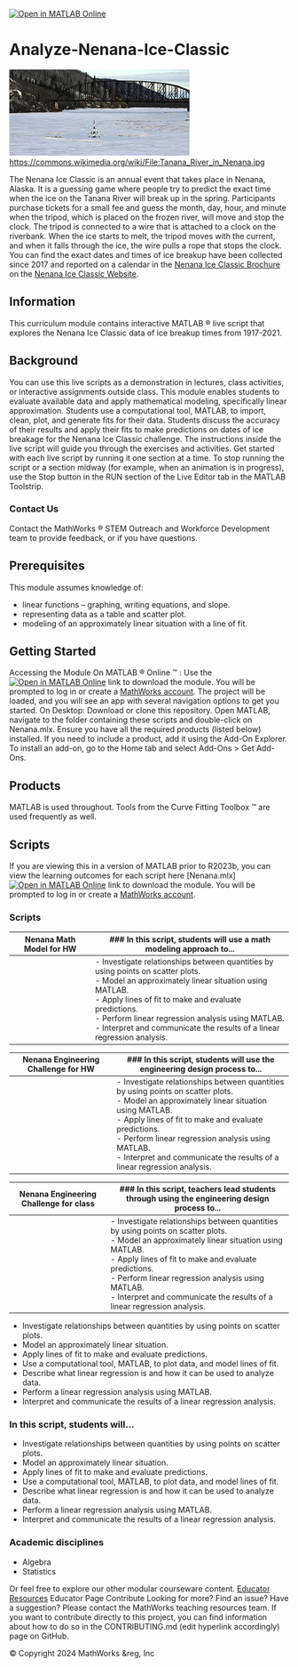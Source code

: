 [![Open in MATLAB Online](https://www.mathworks.com/images/responsive/global/open-in-matlab-online.svg)](https://matlab.mathworks.com/open/github/v1?repo=mathworks/Analyze-Nenana-Ice-Classic)

# **Analyze-Nenana-Ice-Classic**<br>

![nenana](/Nenana.jpg)<br>
https://commons.wikimedia.org/wiki/File:Tanana_River_in_Nenana.jpg

The Nenana Ice Classic is an annual event that takes place in Nenana, Alaska. It is a guessing game where people try to predict the exact time when the ice on the Tanana River will break up in the spring. 
Participants purchase tickets for a small fee and guess the month, day, hour, and minute when the tripod, which is placed on the frozen river, will move and stop the clock. The tripod is connected to a wire that is attached to a clock on the riverbank. When the ice starts to melt, the tripod moves with the current, and when it falls through the ice, the wire pulls a rope that stops the clock. 
You can find  the exact dates and times of ice breakup have been collected since 2017 and reported on a calendar in the [Nenana Ice Classic Brochure](https://www.nenanaakiceclassic.com/brochures) on the [Nenana Ice Classic Website](https://www.nenanaakiceclassic.com/).

## **Information**<br>
This curriculum module contains interactive MATLAB &reg;   live script that explores the Nenana Ice Classic data of ice breakup times from 1917-2021.

## **Background**<br>
You can use this live scripts as a demonstration in lectures, class activities, or interactive assignments outside class. This module enables students to evaluate available data and apply mathematical modeling, specifically linear approximation. Students use a computational tool, MATLAB, to import, clean, plot, and generate fits for their data. Students discuss the accuracy of their results and apply their fits to make predictions on dates of ice breakage for the Nenana Ice Classic challenge.
The instructions inside the live script will guide you through the exercises and activities. Get started with each live script by running it one section at a time. To stop running the script or a section midway (for example, when an animation is in progress), use the  Stop button in the RUN section of the Live Editor tab in the MATLAB Toolstrip.

### **Contact Us**<br>
Contact the MathWorks &reg;   STEM Outreach and Workforce Development team to provide feedback, or if you have questions.

## **Prerequisites**<br>
This module assumes knowledge of:
- linear functions – graphing, writing equations, and slope.
- representing data as a table and scatter plot.
- modeling of an approximately linear situation with a line of fit.

## **Getting Started**<br>
Accessing the Module
On MATLAB &reg; Online &trade; :
Use the  [![Open in MATLAB Online](https://www.mathworks.com/images/responsive/global/open-in-matlab-online.svg)](https://matlab.mathworks.com/open/github/v1?repo=mathworks/Analyze-Nenana-Ice-Classic) link to download the module. You will be prompted to log in or create a [MathWorks account](https://www.mathworks.com/mwaccount/register). The project will be loaded, and you will see an app with several navigation options to get you started.
On Desktop:
Download or clone this repository. Open MATLAB, navigate to the folder containing these scripts and double-click on Nenana.mlx.
Ensure you have all the required products (listed below) installed. If you need to include a product, add it using the Add-On Explorer. To install an add-on, go to the Home tab and select   Add-Ons > Get Add-Ons. 

## **Products**<br>
MATLAB is used throughout. Tools from the Curve Fitting Toolbox &trade;  are used frequently as well. 

## **Scripts**<br>
If you are viewing this in a version of MATLAB prior to R2023b, you can view the learning outcomes for each script here
[Nenana.mlx][![Open in MATLAB Online](https://www.mathworks.com/images/responsive/global/open-in-matlab-online.svg)](https://matlab.mathworks.com/open/github/v1?repo=mathworks/Analyze-Nenana-Ice-Classic)
link to download the module. You will be prompted to log in or create a [MathWorks account](https://www.mathworks.com/mwaccount/register).

### **Scripts**<br>
| Nenana Math Model for HW | ### **In this script, students will use a math modeling approach to...**                                                                                                                                                                                                                                                      |
|------------------|-------------------------------------------------------------------------------------------------------------------------------------------------------------------------------------------------------------------------------------------------------------------------------------------------------------------------------|
|                  | - Investigate relationships between quantities by using points on scatter plots.<br> - Model an approximately linear situation using MATLAB.<br>  - Apply lines of fit to make and evaluate predictions.<br>  - Perform linear regression analysis using MATLAB.<br>  - Interpret and communicate the results of a linear regression analysis.<br>  |

| Nenana Engineering Challenge for HW | ### **In this script, students will use the engineering design process to...**                                                                                                                                                                                                                                                      |
|------------------|-------------------------------------------------------------------------------------------------------------------------------------------------------------------------------------------------------------------------------------------------------------------------------------------------------------------------------|
|                  | - Investigate relationships between quantities by using points on scatter plots.<br> - Model an approximately linear situation using MATLAB.<br>  - Apply lines of fit to make and evaluate predictions.<br>  - Perform linear regression analysis using MATLAB.<br>  - Interpret and communicate the results of a linear regression analysis.<br>  |


| Nenana Engineering Challenge for class | ### **In this script, teachers lead students through using the engineering design process to...**                                                                                                                                                                                                                                                      |
|------------------|-------------------------------------------------------------------------------------------------------------------------------------------------------------------------------------------------------------------------------------------------------------------------------------------------------------------------------|
|                  | - Investigate relationships between quantities by using points on scatter plots.<br> - Model an approximately linear situation using MATLAB.<br>  - Apply lines of fit to make and evaluate predictions.<br>  - Perform linear regression analysis using MATLAB.<br>  - Interpret and communicate the results of a linear regression analysis.<br>  |
- Investigate relationships between quantities by using points on scatter plots.
- Model an approximately linear situation.
- Apply lines of fit to make and evaluate predictions.
- Use a computational tool, MATLAB, to plot data, and model lines of fit.
- Describe what linear regression is and how it can be used to analyze data.
- Perform a linear regression analysis using MATLAB.
- Interpret and communicate the results of a linear regression analysis.

### **In this script, students will...**<br>
- Investigate relationships between quantities by using points on scatter plots.
- Model an approximately linear situation.
- Apply lines of fit to make and evaluate predictions.
- Use a computational tool, MATLAB, to plot data, and model lines of fit.
- Describe what linear regression is and how it can be used to analyze data.
- Perform a linear regression analysis using MATLAB.
- Interpret and communicate the results of a linear regression analysis.

### **Academic disciplines**<br>
- Algebra
- Statistics


Or feel free to explore our other modular courseware content.
[Educator Resources](https://www.mathworks.com/academia/educators/resources.html?s_tid=srchtitle_site_search_1_educator%20resources)
Educator Page
Contribute 
Looking for more? Find an issue? Have a suggestion? Please contact the MathWorks teaching resources team. If you want to contribute directly to this project, you can find information about how to do so in the CONTRIBUTING.md  (edit hyperlink accordingly) page on GitHub.

© Copyright 2024 MathWorks &reg, Inc

